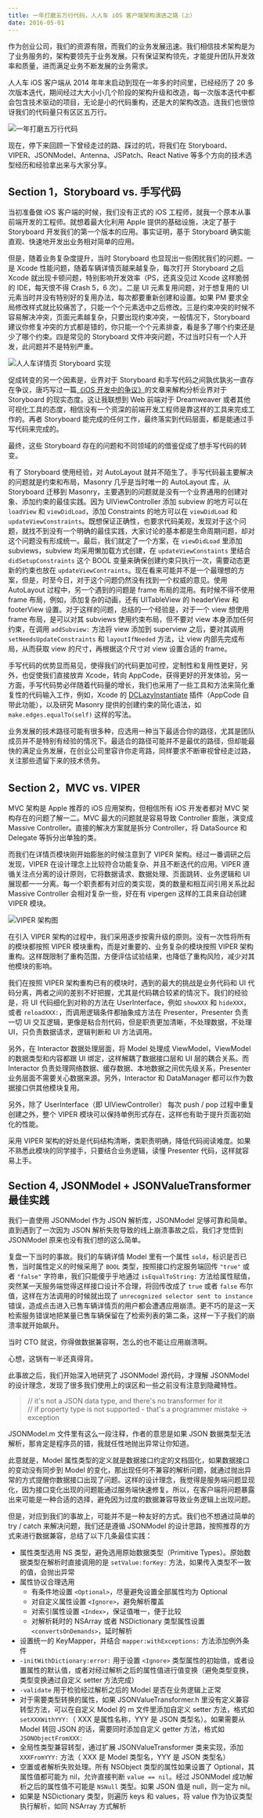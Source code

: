 ```yaml
---
title: 一年打磨五万行代码，人人车 iOS 客户端架构演进之路（上）
date: 2016-05-01
---
```


作为创业公司，我们的资源有限，而我们的业务发展迅速。我们相信技术架构是为了业务服务的，架构要领先于业务发展。只有保证架构领先，才能提升团队开发效率和质量，进而满足业务不断发展的业务需求。

人人车 iOS 客户端从 2014 年年末启动到现在一年多的时间里，已经经历了 20 多次版本迭代，期间经过大大小小几个阶段的架构升级和改造，每一次版本迭代中都会包含技术驱动的项目，无论是小的代码重构，还是大的架构改造。连我们也很惊讶我们的代码量只有区区五万行。

![](/images/cloc.png "一年打磨五万行代码")

现在，停下来回顾一下曾经走过的路、踩过的坑，将我们在 Storyboard、VIPER、JSONModel、Antenna、JSPatch、React Native 等多个方向的技术选型经历和经验拿出来与大家分享。

## Section 1，Storyboard vs. 手写代码

当初准备做 iOS 客户端的时候，我们没有正式的 iOS 工程师，就我一个原本从事前端开发的工程师。就想着最大化利用 Apple 提供的基础设施，决定了基于 Storyboard 开发我们的第一个版本的应用。事实证明，基于 Storyboard 确实能直观、快速地开发出业务相对简单的应用。

但是，随着业务复杂度提升，当时 Storyboard 也显现出一些困扰我们的问题。一是 Xcode 性能问题，随着车辆详情页越来越复杂，每次打开 Storyboard 之后 Xcode 就出现卡顿问题，特别影响开发效率（PS，还真没见过 Xcode 这样脆弱的 IDE，每天恨不得 Crash 5，6 次）。二是 UI 元素复用问题，对于想复用的 UI 元素当时并没有特别好的复用办法，每次都要重新创建和设置。如果 PM 要求全局修改样式就比较痛苦了，只能一个个元素选中之后修改。三是约束冲突的时候不容易解决冲突，页面元素越复杂，只要出现约束冲突，一般情况下，Storyboard 建议你修复冲突的方式都是错的，你只能一个个元素排查，看是多了哪个约束还是少了哪个约束。四是常见的 Storyboard 文件冲突问题，不过当时只有一个人开发，此问题并不是特别严重。

![](/images/storyboard.jpg "人人车详情页 Storyboard 实现")

促成转变的另一个因素是，业界对于 Storyboard 和手写代码之间孰优孰劣一直存在争议，唐巧写过一篇[《iOS 开发中的争议》](http://blog.devtang.com/2015/03/22/ios-dev-controversy-2/)的文章来解构分析业界对于 Storyboard 的现实态度。这让我联想到 Web 前端对于 Dreamweaver 或者其他可视化工具的态度，相信没有一个资深的前端开发工程师是靠这样的工具来完成工作的。再者 Storyboard 能完成的任何工作，最终落实到代码层面，都是能通过手写代码来完成的。

最终，这些 Storyboard 存在的问题和不同领域的的借鉴促成了想手写代码的转变。

有了 Storyboard 使用经验，对 AutoLayout 就并不陌生了。手写代码最主要解决的问题就是约束和布局，Masonry 几乎是当时唯一的 AutoLayout 库，从 Storyboard 迁移到 Masonry，主要遇到的问题就是没有一个业界通用的创建对象、添加约束的最佳实践。因为 UIViewController 添加 subview 的地方可以在 `loadView` 和 `viewDidLoad`，添加 Constraints 的地方可以在 `viewDidLoad` 和 `updateViewConstraints`。既想保证正确性，也要求代码美观，发现对于这个问题，就找不到没有一个明确的最佳实践，大家讨论的基本都是生命周期问题，却对这个问题没有形成统一。最后，我们就定了一个方案，在 `viewDidLoad` 里添加 subviews，subview 均采用懒加载方式创建，在 `updateViewConstaints` 里结合 `didSetupConstraints` 这个 BOOL 变量来确保创建约束只执行一次，需要动态更新的约束也放在 `updateViewContraints`。现在看来可能并不是一个最理想的方案，但是，时至今日，对于这个问题仍然没有找到一个权威的意见。使用 AutoLayout 过程中，另一个遇到的问题是 frame 布局的混用。有时候不得不使用 frame 布局，例如，添加复杂的动画，还有 UITableView 的 headerView 和 footerView 设置。对于这样的问题，总结的一个经验是，对于一个 view 想使用 frame 布局，是可以对其 subviews 使用约束布局，但不要对 view 本身添加任何约束，在调用 `addSubview:` 方法将 view 添加到 superview 之后，要对其调用 `setNeedsUpdateConstraints` 和 `layoutIfNeeded` 方法，让 view 内部先完成布局，从而获取 view 的尺寸，再根据这个尺寸对 view 设置合适的 frame。

手写代码的优势显而易见，使得我们的代码更加可控，定制性和复用性更好，另外，也促使我们直接放弃 Xcode，转向 AppCode，获得更好的开发体验。另一方面，手写代码势必伴随着代码量的增长，我们也采用了一些工具和方法来简化重复性的代码输入工作，例如，Xcode 的 [DCLazyInstantiate](https://github.com/youweit/DCLazyInstantiate "DCLazyInstantiate") 插件（AppCode 自带此功能），以及研究 Masonry 提供的创建约束的简化语法，如 `make.edges.equalTo(self)` 这样的写法。

业务发展的技术路径可能有很多种，应选用一种当下最适合你的路径，尤其是团队成员并不是特别有经验的情况下。最适合的路径可能并不是最优的路径，但却能最快的满足业务发展，在创业公司里容许你走弯路，同样要求不断审视曾经走过路，关注那些遗留下来的技术债务。

## Section 2，MVC vs. VIPER

MVC 架构是 Apple 推荐的 iOS 应用架构，但相信所有 iOS 开发者都对 MVC 架构存在的问题了解一二。MVC 最大的问题就是容易导致 Controller 膨胀，演变成 Massive Controller。直接的解决方案就是拆分 Controller，将 DataSource 和 Delegate 等拆分出单独的类。

而我们在详情页模块刚开始膨胀的时候注意到了 VIPER 架构。经过一番调研之后发现，VIPER 在设计理念上比较符合功能复杂、并且不断迭代的应用。VIPER 遵循关注点分离的设计原则，它将数据请求、数据处理、页面跳转、业务逻辑和 UI 展现都一一分离。每一个职责都有对应的类实现，类的数量和相互间引用关系比起 Massive Controller 会相对复杂一些，好在有 vipergen 这样的工具来自动创建 VIPER 模块。

![](/images/viper.png "VIPER 架构图")

在引入 VIPER 架构的过程中，我们采用逐步按需升级的原则。没有一次性将所有的模块都按照 VIPER 模块重构，而是对重要的、业务复杂的模块按照 VIPER 架构重构。这样既限制了重构范围，方便评估试验结果，也降低了重构风险，减少对其他模块的影响。

我们在按照 VIPER 架构重构已有的模块时，遇到的最大的挑战是业务代码和 UI 代码分离，两者之间的差别不好把握，尤其是代码耦合较紧的情况下。我们的经验是，将 UI 代码细化到对称的方法在 UserInterface，例如 `showXXX` 和 `hideXXX`，或者 `reloadXXX:`，而调用逻辑条件都抽象成方法在 Presenter，Presenter 负责一切 UI 交互逻辑，更像是粘合剂代码，但是职责更加清晰，不处理数据，不处理 UI，只负责数据请求，逻辑判断和 UI 方法调用。

另外，在 Interactor 数据处理层面，将 Model 处理成 ViewModel，ViewModel 的数据类型和内容都跟 UI 绑定，这样解耦了数据接口层和 UI 层的耦合关系。而 Interactor 负责处理网络数据、缓存数据、本地数据之间优先级关系，Presenter 业务层面不需要关心数据来源。另外，Interactor 和 DataManager 都可以作为数据接口供其他模块复用。

另外，除了 UserInterface（即 UIViewController） 每次 push / pop 过程中重复创建之外，整个 VIPER 模块可以保持单例形式存在，这样也有助于提升页面初始化的性能。

采用 VIPER 架构的好处是代码结构清晰，类职责明确，降低代码阅读难度。如果不熟悉此模块的同学接手，只要结合业务逻辑，读懂 Presenter 代码，这样就容易上手。

## Section 4, JSONModel + JSONValueTransformer 最佳实践

我们一直使用 JSONModel 作为 JSON 解析库，JSONModel 足够可靠和简单。直到遇到了一次因为 JSON 解析失败导致的线上崩溃事故之后，我们才觉悟到 JSONModel 原来也没有我们想的这么简单。

复盘一下当时的事故。我们的车辆详情 Model 里有一个属性 `sold`，标识是否已售，当时属性定义的时候采用了 `BOOL` 类型，按照接口约定服务端回传 `"true"` 或者 `"false"` 字符串，我们只能傻乎乎地通过 `isEqualToString:` 方法给属性赋值，突然某一天服务端觉得这样接口设计不合理，将回传改成了 `true` 或者 `false` 布尔值，这样在方法调用的时候就出现了 `unrecognized selector sent to instance` 错误，造成点击进入已售车辆详情页的用户都会遭遇应用崩溃。更不巧的是这一天检索服务错误地把某量已售车辆保留在了检索列表的第二条，这样一下子我们的崩溃率就开始飙升。

当时 CTO 就说，你得做数据兼容啊，怎么的也不能让应用崩溃啊。

心想，这锅有一半还真得背。

此事故之后，我们开始深入地研究了 JSONModel 源代码，才理解 JSONModel 的设计理念，发现了很多我们使用上的误区和一些之前没有注意到隐藏特性。

> // it's not a JSON data type, and there's no transformer for it  
> // if property type is not supported - that's a programmer mistake -\> exception

JSONModel.m 文件里有这么一段注释，作者的意思是如果 JSON 数据类型无法解析，那肯定是程序员的错，我就任性地抛出异常让你知道。

此意就是，Model 属性类型的定义就是数据接口约定的文档固化，如果数据接口的变动没有同步到 Model 的变化，那出现任何不兼容的解析问题，就通过抛出异常的方式提醒你数据接口出现了问题。这样的设计理念，我觉得是服务端问题显现化，因为接口变化出现的问题能通过服务端快速修复。所以，在客户端将问题暴露出来可能是一种合适的选择，避免因为过度的数据兼容导致业务逻辑上出现问题。

但是，对应到我们的事故上，可能并不是一种友好的方式。我们也不想通过简单的 try / catch 来解决问题，我们还是遵循 JSONModel 的设计思路，按照推荐的方式来进行数据兼容，总结了以下几条最佳实践：

- 属性类型选用 NS 类型，避免选用原始数据类型（Primitive Types）。原始数据类型在解析时直接调用的是 `setValue:forKey:` 方法，如果传入类型不一致的值，会抛出异常
- 属性协议合理选用
	- 有条件地设置 `<Optional>`，尽量避免设置全部属性均为 Optional
	- 对自定义属性设置 `<Ignore>`，避免解析覆盖
	- 对索引属性设置 `<Index>`，保证值唯一，便于比较
	- 对解析耗时的 NSArray 或者 NSDictionary 类型属性设置 `<convertsOnDemands>`，延时解析
- 设置统一的 KeyMapper，并结合 `mapper:withExceptions:` 方法添加例外条件
- `-initWithDictionary:error:` 用于设置 `<Ignore>` 类型属性的初始值，或者设置属性的默认值，或者对经过解析之后的属性值进行值变换（避免类型变换，类型变换通过自定义 setter 方法完成）
- `-validate` 用于检验经过解析之后的 Model 是否在业务逻辑上正常
- 对于需要类型转换的属性，如果 JSONValueTransformer.h 里没有定义兼容转型方法，可以在自定义 Model 的 m 文件里添加自定义 setter 方法，格式如 `setXXXWithYYY:`（ XXX 是属性名称，YYY 是 JSON 类型名）。如果需要从 Model 转回 JSON 的话，需要同时添加自定义 getter 方法，格式如 `JSONObjectFromXXX:`
- 全局性类型兼容转型，通过扩展 JSONValueTransformer 类来实现，添加 `XXXFromYYY:` 方法（ XXX 是 Model 类型名，YYY 是 JSON 类型名）
- 空置或者解析失败处理。所有 NSObject 类型的属性如果设置了 Optional，其属性值都可能为 nil，允许直接判断 `value == nil`。经过 JSONModel 成功解析之后的属性值不可能是 `NSNull` 类型。如果 JSON 值是 null，则一定为 nil。
- 如果是 NSDictionary 类型，则遍历 keys 和 values，将 value 作为协议类型执行解析，如同 NSArray 方式解析